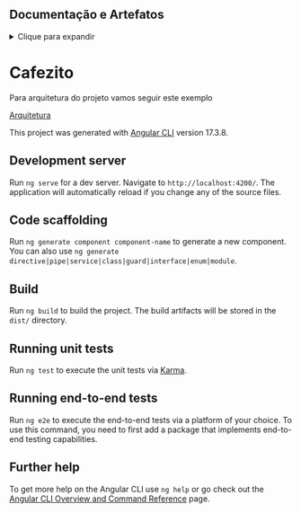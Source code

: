 ## Documentação e Artefatos
<details>
<summary>Clique para expandir</summary>
  
## [Elevator Pitch](elevator_pitch.md)

## [Canva MVP](canva-mvp.md)

## [Planejamento da Release](planning_release.md)

## [Arquitetura](architeture.md)

## [Testes e Validações](validation_tests.md)

## [POSTMORTEM](POSTMORTEM.md)

</details>


# Cafezito

Para arquitetura do projeto vamos seguir este exemplo

[Arquitetura](https://belmirofss.medium.com/minha-nova-estrutura-de-pastas-para-angular-escal%C3%A1vel-limpa-e-f%C3%A1cil-93b6ffb203d9)

This project was generated with [Angular CLI](https://github.com/angular/angular-cli) version 17.3.8.

## Development server

Run `ng serve` for a dev server. Navigate to `http://localhost:4200/`. The application will automatically reload if you change any of the source files.

## Code scaffolding

Run `ng generate component component-name` to generate a new component. You can also use `ng generate directive|pipe|service|class|guard|interface|enum|module`.

## Build

Run `ng build` to build the project. The build artifacts will be stored in the `dist/` directory.

## Running unit tests

Run `ng test` to execute the unit tests via [Karma](https://karma-runner.github.io).

## Running end-to-end tests

Run `ng e2e` to execute the end-to-end tests via a platform of your choice. To use this command, you need to first add a package that implements end-to-end testing capabilities.

## Further help

To get more help on the Angular CLI use `ng help` or go check out the [Angular CLI Overview and Command Reference](https://angular.io/cli) page.
